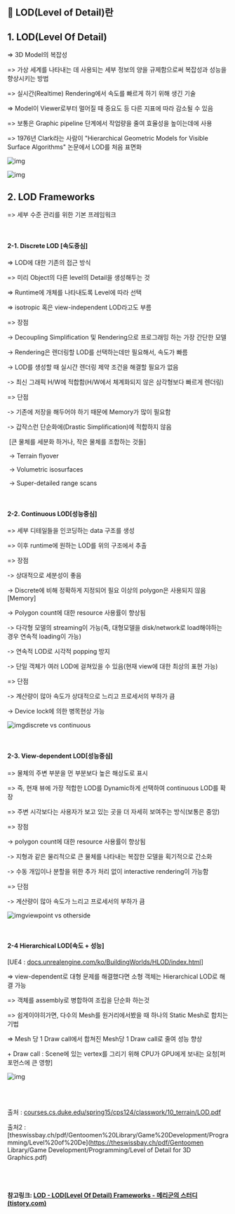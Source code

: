 ## 🎋 LOD(Level of Detail)란

## 1. LOD(Level Of Detail)

=> 3D Model의 복잡성

=> 가상 세계를 나타내는 데 사용되는 세부 정보의 양을 규제함으로써 복잡성과 성능을 향상시키는 방법

=> 실시간(Realtime) Rendering에서 속도를 빠르게 하기 위해 생긴 기술

=> Model이 Viewer로부터 멀어질 때 중요도 등 다른 지표에 따라 감소될 수 있음

=> 보통은 Graphic pipeline 단계에서 작업량을 줄여 효율성을 높이는데에 사용

=> 1976년 Clark라는 사람이 "Hierarchical Geometric Models for Visible Surface Algorithms" 논문에서 LOD를 처음 표면화

 



![img](https://blog.kakaocdn.net/dn/ehBoA2/btq4INwhABE/gYEj0T9JoD3F7CkPgEyTO1/img.png)

![img](https://blog.kakaocdn.net/dn/noGXA/btq4MBawK82/A3DZuf8D3y585vzFIe2kR1/img.png)



## 2. LOD Frameworks

=> 세부 수준 관리를 위한 기본 프레임워크

<br>

#### 2-1. Discrete LOD [속도중심]

=> LOD에 대한 기존의 접근 방식

=> 미리 Object의 다른 level의 Detail을 생성해두는 것

=> Runtime에 개체를 나타내도록 Level에 따라 선택

=> isotropic 혹은 view-independent LOD라고도 부름

=> 장점

  -> Decoupling Simplification 및 Rendering으로 프로그래밍 하는 가장 간단한 모델

  -> Rendering은 렌더링할 LOD를 선택하는데만 필요해서, 속도가 빠름

  -> LOD를 생성할 때 실시간 렌더링 제약 조건을 해결할 필요가 없음

  -> 최신 그래픽 H/W에 적합함(H/W에서 체계화되지 않은 삼각형보다 빠르게 렌더링)

=> 단점

  -> 기존에 저장을 해두어야 하기 때문에 Memory가 많이 필요함

  -> 갑작스런 단순화에(Drastic Simplification)에 적합하지 않음

​    [큰 물체를 세분화 하거나, 작은 물체를 조합하는 것들]

​    -> Terrain flyover

​    -> Volumetric isosurfaces

​    -> Super-detailed range scans



<br>

#### 2-2. Continuous LOD[성능중심]

=> 세부 디테일들을 인코딩하는 data 구조를 생성

=> 이후 runtime에 원하는 LOD를 위의 구조에서 추출

=> 장점

  -> 상대적으로 세분성이 좋음

  -> Discrete에 비해 정확하게 지정되어 필요 이상의 polygon은 사용되지 않음[Memory]

  -> Polygon count에 대한 resource 사용률이 향상됨

  -> 다각형 모델의 streaming이 가능(즉, 대형모델을 disk/network로 load해야하는 경우 연속적 loading이 가능)

  -> 연속적 LOD로 시각적 popping 방지

  -> 단일 객체가 여러 LOD에 걸쳐있을 수 있음(현재 view에 대한 최상의 표현 가능)

=> 단점

  -> 계산량이 많아 속도가 상대적으로 느리고 프로세서의 부하가 큼

  -> Device lock에 의한 병목현상 가능



![img](https://blog.kakaocdn.net/dn/cuTcDB/btq4Md8RhaL/XB583hW1dd5H3WQiA6fItK/img.png)discrete vs continuous



<br>

#### 2-3. View-dependent LOD[성능중심]

=> 물체의 주변 부분을 먼 부분보다 높은 해상도로 표시

=> 즉, 현재 뷰에 가장 적합한 LOD를 Dynamic하게 선택하여 continuous LOD를 확장

=> 주변 시각보다는 사용자가 보고 있는 곳을 더 자세히 보여주는 방식(보통은 중앙)

=> 장점

  -> polygon count에 대한 resource 사용률이 향상됨

  -> 지형과 같은 물리적으로 큰 물체를 나타내는 복잡한 모델을 획기적으로 간소화

  -> 수동 개입이나 분할을 위한 추가 처리 없이 interactive rendering이 가능함

=> 단점

  -> 계산량이 많아 속도가 느리고 프로세서의 부하가 큼



![img](https://blog.kakaocdn.net/dn/1aX0G/btq4MCtQF6l/j7W3vFHTMK6zeHp2kOs5xK/img.png)viewpoint vs otherside



<br>

#### 2-4 Hierarchical LOD[속도 + 성능]

[UE4 : [docs.unrealengine.com/ko/BuildingWorlds/HLOD/index.html](https://docs.unrealengine.com/ko/BuildingWorlds/HLOD/index.html)]

=> view-dependent로 대형 문제를 해결했다면 소형 객체는 Hierarchical LOD로 해결 가능

=> 객체를 assembly로 병합하여 조립을 단순화 하는것

=> 쉽게이야히가면, 다수의 Mesh를 원거리에서봤을 때 하나의 Static Mesh로 합치는 기법

=> Mesh 당 1 Draw call에서 합쳐진 Mesh당 1 Draw call로 줄여 성능 향상

  \+ Draw call : Scene에 있는 vertex를 그리기 위해 CPU가 GPU에게 보내는 요청[퍼포먼스에 큰 영향]



![img](https://blog.kakaocdn.net/dn/cvKzTB/btq4MfyUmmz/TlVW6jyQH1196v0uhd1nk0/img.jpg)



<br>

<br>

출처 : [courses.cs.duke.edu/spring15/cps124/classwork/10_terrain/LOD.pdf](https://courses.cs.duke.edu/spring15/cps124/classwork/10_terrain/LOD.pdf)

출처2 : [theswissbay.ch/pdf/Gentoomen%20Library/Game%20Development/Programming/Level%20of%20De](https://theswissbay.ch/pdf/Gentoomen Library/Game Development/Programming/Level of Detail for 3D Graphics.pdf)

<br>

<br>

#### 참고링크: [LOD - LOD(Level Of Detail) Frameworks - 메리군의 스터디 (tistory.com)](https://merry-nightmare.tistory.com/257)

<br>